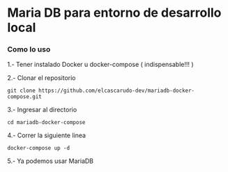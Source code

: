 # Maria DB para entorno de  desarrollo local

### Como lo uso

1.- Tener instalado Docker u docker-compose ( indispensable!!! )

2.- Clonar el repositorio

```
git clone https://github.com/elcascarudo-dev/mariadb-docker-compose.git
```

3.- Ingresar al directorio

```
cd mariadb-docker-compose
```

4.- Correr la siguiente linea

```
docker-compose up -d
```

5.- Ya podemos usar MariaDB
